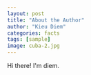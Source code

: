 ```yaml
---
layout: post
title: "About the Author"
author: "Kieu Diem"
categories: facts
tags: [sample]
image: cuba-2.jpg
---
```


Hi there! I'm diem. 
